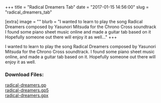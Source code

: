 +++
title = "Radical Dreamers Tab"
date = "2017-01-15 14:56:00"
slug = "radical_dreamers_tab"

[extra]
image = ""
blurb = "I wanted to learn to play the song Radical Dreamers composed by Yasunori Mitsuda for the Chrono Cross soundtrack I found some piano sheet music online and made a guitar tab based on it Hopefully someone out there will enjoy it as well..."
+++

I wanted to learn to play the song Radical Dreamers composed by Yasunori Mitsuda for the Chrono Cross soundtrack. I found some piano sheet music online, and made a guitar tab based on it. Hopefully someone out there will enjoy it as well.

<div class="post-files">
<h3>Download Files:</h3>
<div class="post-file">
<a href="/files/radical_dreamers_tab/radical-dreamers.gp" target="_blank">radical-dreamers.gp</a>
</div>
<div class="post-file">
<a href="/files/radical_dreamers_tab/radical-dreamers.gp5" target="_blank">radical-dreamers.gp5</a>
</div>
<div class="post-file">
<a href="/files/radical_dreamers_tab/radical-dreamers.gpx" target="_blank">radical-dreamers.gpx</a>
</div>
</div>
